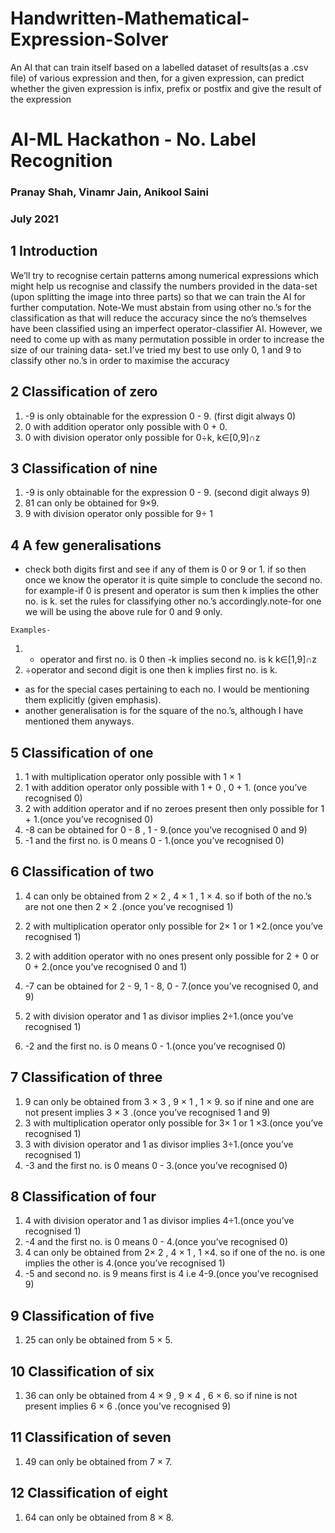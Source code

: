 # Handwritten-Mathematical-Expression-Solver
An AI that can train itself based on a labelled dataset of results(as a .csv file) of various expression and then, for a given expression, can predict whether the given expression is infix, prefix or postfix and give the result of the expression 

# AI-ML Hackathon - No. Label Recognition

### Pranay Shah, Vinamr Jain, Anikool Saini

### July 2021

## 1 Introduction

We’ll try to recognise certain patterns among numerical expressions which
might help us recognise and classify the numbers provided in the data-set
(upon splitting the image into three parts) so that we can train the AI for
further computation.
Note-We must abstain from using other no.’s for the classification as that
will reduce the accuracy since the no’s themselves have been classified using
an imperfect operator-classifier AI. However, we need to come up with as
many permutation possible in order to increase the size of our training data-
set.I’ve tried my best to use only 0, 1 and 9 to classify other no.’s
in order to maximise the accuracy

## 2 Classification of zero

1. -9 is only obtainable for the expression 0 - 9. (first digit always 0)
2. 0 with addition operator only possible with 0 + 0.
3. 0 with division operator only possible for 0÷k, k∈[0,9]∩z

## 3 Classification of nine

1. -9 is only obtainable for the expression 0 - 9. (second digit always 9)
2. 81 can only be obtained for 9×9.
3. 9 with division operator only possible for 9÷ 1


## 4 A few generalisations

- check both digits first and see if any of them is 0 or 9 or 1. if so then
    once we know the operator it is quite simple to conclude the second no.
    for example-if 0 is present and operator is sum then k implies the other
    no. is k. set the rules for classifying other no.’s accordingly.note-for
    one we will be using the above rule for 0 and 9 only.

```
Examples-
```
1. - operator and first no. is 0 then -k implies second no. is k
    k∈[1,9]∩z
2. ÷operator and second digit is one then k implies first no. is k.
- as for the special cases pertaining to each no. I would be mentioning
them explicitly (given emphasis).
- another generalisation is for the square of the no.’s, although I have
mentioned them anyways.

## 5 Classification of one

1. 1 with multiplication operator only possible with 1 × 1
2. 1 with addition operator only possible with 1 + 0 , 0 + 1. (once
    you’ve recognised 0)
3. 2 with addition operator and if no zeroes present then only possible for
    1 + 1.(once you’ve recognised 0)
4. -8 can be obtained for 0 - 8 , 1 - 9.(once you’ve recognised 0 and
    9)
5. -1 and the first no. is 0 means 0 - 1.(once you’ve recognised 0)

## 6 Classification of two

1. 4 can only be obtained from 2 × 2 , 4 × 1 , 1 × 4. so if both of the no.’s
    are not one then 2 × 2 .(once you’ve recognised 1)


2. 2 with multiplication operator only possible for 2× 1 or 1 ×2.(once
    you’ve recognised 1)
3. 2 with addition operator with no ones present only possible for 2 + 0
    or 0 + 2.(once you’ve recognised 0 and 1)
4. -7 can be obtained for 2 - 9, 1 - 8, 0 - 7.(once you’ve recognised 0,
    and 9)
5. 2 with division operator and 1 as divisor implies 2÷1.(once you’ve
    recognised 1)
6. -2 and the first no. is 0 means 0 - 1.(once you’ve recognised 0)

## 7 Classification of three

1. 9 can only be obtained from 3 × 3 , 9 × 1 , 1 × 9. so if nine and one are
    not present implies 3 × 3 .(once you’ve recognised 1 and 9)
2. 3 with multiplication operator only possible for 3× 1 or 1 ×3.(once
    you’ve recognised 1)
3. 3 with division operator and 1 as divisor implies 3÷1.(once you’ve
    recognised 1)
4. -3 and the first no. is 0 means 0 - 3.(once you’ve recognised 0)

## 8 Classification of four

1. 4 with division operator and 1 as divisor implies 4÷1.(once you’ve
    recognised 1)
2. -4 and the first no. is 0 means 0 - 4.(once you’ve recognised 0)
3. 4 can only be obtained from 2× 2 , 4 × 1 , 1 ×4. so if one of the no. is
    one implies the other is 4.(once you’ve recognised 1)
4. -5 and second no. is 9 means first is 4 i.e 4-9.(once you’ve recognised
    9)


## 9 Classification of five

1. 25 can only be obtained from 5 × 5.

## 10 Classification of six

1. 36 can only be obtained from 4 × 9 , 9 × 4 , 6 × 6. so if nine is not
    present implies 6 × 6 .(once you’ve recognised 9)

## 11 Classification of seven

1. 49 can only be obtained from 7 × 7.

## 12 Classification of eight

1. 64 can only be obtained from 8 × 8.



